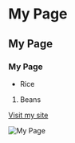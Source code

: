 # My Page

## My Page

### My Page

* Rice

1. Beans

[Visit my site](https://www.facebook.com)

![My Page](https://th.bing.com/th/id/OIP.DBB5qYtSyaqgwTFXpqBWrwHaE8?w=272&h=181&c=7&r=0&o=5&pid=1.7)
